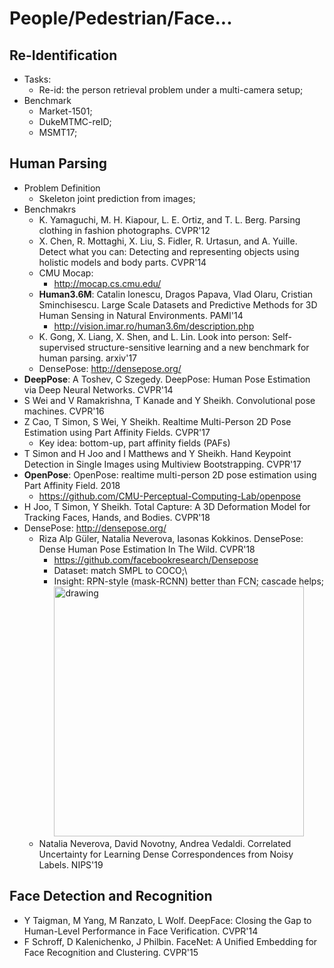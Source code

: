 # People/Pedestrian/Face...


## Re-Identification
- Tasks:
	- Re-id: the person retrieval problem under a multi-camera setup;
- Benchmark
	- Market-1501;
	- DukeMTMC-reID;
	- MSMT17;

## Human Parsing
- Problem Definition
	- Skeleton joint prediction from images;
- Benchmakrs
	- K. Yamaguchi, M. H. Kiapour, L. E. Ortiz, and T. L. Berg. Parsing clothing in fashion photographs. CVPR'12
	- X. Chen, R. Mottaghi, X. Liu, S. Fidler, R. Urtasun, and A. Yuille. Detect what you can: Detecting and representing objects using holistic models and body parts. CVPR'14
	- CMU Mocap:
		- http://mocap.cs.cmu.edu/
	- **Human3.6M**: Catalin Ionescu, Dragos Papava, Vlad Olaru, Cristian Sminchisescu. Large Scale Datasets and Predictive Methods for 3D Human Sensing in Natural Environments. PAMI'14
		- http://vision.imar.ro/human3.6m/description.php
	- K. Gong, X. Liang, X. Shen, and L. Lin. Look into person: Self-supervised structure-sensitive learning and a new benchmark for human parsing. arxiv'17
	- DensePose: http://densepose.org/
- **DeepPose**: A Toshev, C Szegedy. DeepPose: Human Pose Estimation via Deep Neural Networks. CVPR'14
- S Wei and V Ramakrishna, T Kanade and Y Sheikh. Convolutional pose machines. CVPR'16
- Z Cao, T Simon, S Wei, Y Sheikh. Realtime Multi-Person 2D Pose Estimation using Part Affinity Fields. CVPR'17
	- Key idea: bottom-up, part affinity fields (PAFs)
- T Simon and H Joo and I Matthews and Y Sheikh. Hand Keypoint Detection in Single Images using Multiview Bootstrapping. CVPR'17
- **OpenPose**: OpenPose: realtime multi-person 2D pose estimation using Part Affinity Field. 2018
	-  https://github.com/CMU-Perceptual-Computing-Lab/openpose
- H Joo, T Simon, Y Sheikh. Total Capture: A 3D Deformation Model for Tracking Faces, Hands, and Bodies. CVPR'18
- DensePose: http://densepose.org/
	- Riza Alp Güler, Natalia Neverova, Iasonas Kokkinos. DensePose: Dense Human Pose Estimation In The Wild. CVPR'18
		- https://github.com/facebookresearch/Densepose
		- Dataset: match SMPL to COCO;\
		- Insight: RPN-style (mask-RCNN) better than FCN; cascade helps;\
			<img src="/CV-2D/images/detection/densepose.png" alt="drawing" width="400"/>
	- Natalia Neverova, David Novotny, Andrea Vedaldi. Correlated Uncertainty for Learning Dense Correspondences from Noisy Labels. NIPS'19

## Face Detection and Recognition
- Y Taigman, M Yang, M Ranzato, L Wolf. DeepFace: Closing the Gap to Human-Level Performance in Face Verification. CVPR'14
- F Schroff, D Kalenichenko, J Philbin. FaceNet: A Unified Embedding for Face Recognition and Clustering. CVPR'15
